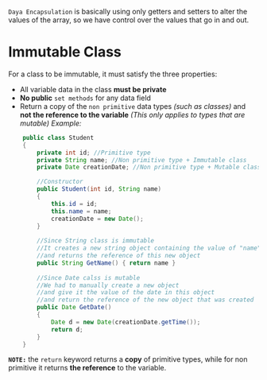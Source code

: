 `Daya Encapsulation` is basically using only getters and setters to alter the values of the array, so we have control over the values that go in and out.

# Immutable Class
For a class to be immutable, it must satisfy the three properties:
- All variable data in the class **must be private**
- **No public** `set methods` for any data field
- Return a copy of the `non primitive` data types *(such as classes)* and **not the reference to the variable** *(This only applies to types that are mutable)*
*Example:*
```java
	public class Student
	{
		private int id; //Primitive type
		private String name; //Non primitive type + Immutable class
		private Date creationDate; //Non primitive type + Mutable class

		//Constructor
		public Student(int id, String name)
		{
			this.id = id;
			this.name = name;
			creationDate = new Date();
		}
		
		//Since String class is immutable
		//It creates a new string object containing the value of "name"
		//and returns the reference of this new object
		public String GetName() { return name }
		
		//Since Date calss is mutable
		//We had to manually create a new object 
		//and give it the value of the date in this object
		//and return the reference of the new object that was created
		public Date GetDate()
		{
			Date d = new Date(creationDate.getTime());
			return d;
		}
	}
```
**`NOTE:`** the `return` keyword returns a **copy** of primitive types, while for non primitive it returns **the reference** to the variable.